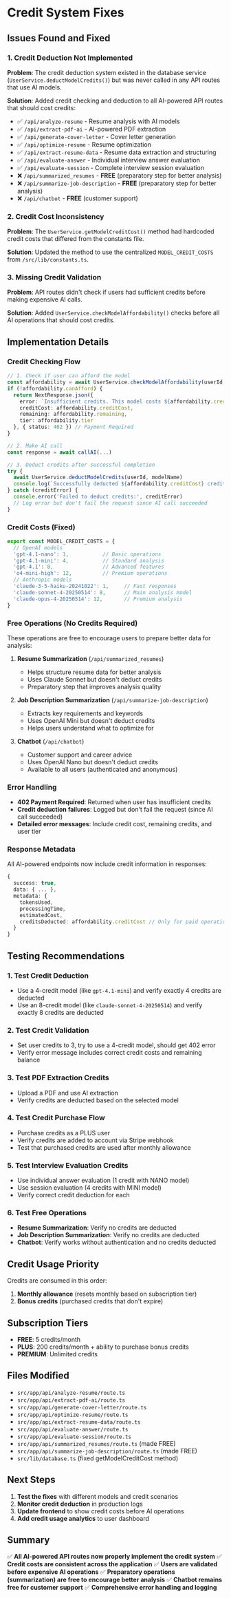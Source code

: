 # Credit System Fixes

## Issues Found and Fixed

### 1. **Credit Deduction Not Implemented**
**Problem**: The credit deduction system existed in the database service (`UserService.deductModelCredits()`) but was never called in any API routes that use AI models.

**Solution**: Added credit checking and deduction to all AI-powered API routes that should cost credits:

- ✅ `/api/analyze-resume` - Resume analysis with AI models
- ✅ `/api/extract-pdf-ai` - AI-powered PDF extraction  
- ✅ `/api/generate-cover-letter` - Cover letter generation
- ✅ `/api/optimize-resume` - Resume optimization
- ✅ `/api/extract-resume-data` - Resume data extraction and structuring
- ✅ `/api/evaluate-answer` - Individual interview answer evaluation
- ✅ `/api/evaluate-session` - Complete interview session evaluation
- ❌ `/api/summarized_resumes` - **FREE** (preparatory step for better analysis)
- ❌ `/api/summarize-job-description` - **FREE** (preparatory step for better analysis)
- ❌ `/api/chatbot` - **FREE** (customer support)

### 2. **Credit Cost Inconsistency**
**Problem**: The `UserService.getModelCreditCost()` method had hardcoded credit costs that differed from the constants file.

**Solution**: Updated the method to use the centralized `MODEL_CREDIT_COSTS` from `/src/lib/constants.ts`.

### 3. **Missing Credit Validation**
**Problem**: API routes didn't check if users had sufficient credits before making expensive AI calls.

**Solution**: Added `UserService.checkModelAffordability()` checks before all AI operations that should cost credits.

## Implementation Details

### Credit Checking Flow
```typescript
// 1. Check if user can afford the model
const affordability = await UserService.checkModelAffordability(userId, modelName)
if (!affordability.canAfford) {
  return NextResponse.json({
    error: `Insufficient credits. This model costs ${affordability.creditCost} credits, but you only have ${affordability.remaining} credits remaining.`,
    creditCost: affordability.creditCost,
    remaining: affordability.remaining,
    tier: affordability.tier
  }, { status: 402 }) // Payment Required
}

// 2. Make AI call
const response = await callAI(...)

// 3. Deduct credits after successful completion
try {
  await UserService.deductModelCredits(userId, modelName)
  console.log(`Successfully deducted ${affordability.creditCost} credits`)
} catch (creditError) {
  console.error('Failed to deduct credits:', creditError)
  // Log error but don't fail the request since AI call succeeded
}
```

### Credit Costs (Fixed)
```typescript
export const MODEL_CREDIT_COSTS = {
  // OpenAI models
  'gpt-4.1-nano': 1,           // Basic operations
  'gpt-4.1-mini': 4,           // Standard analysis  
  'gpt-4.1': 8,                // Advanced features
  'o4-mini-high': 12,          // Premium operations
  // Anthropic models
  'claude-3-5-haiku-20241022': 1,     // Fast responses
  'claude-sonnet-4-20250514': 8,      // Main analysis model
  'claude-opus-4-20250514': 12,       // Premium analysis
}
```

### Free Operations (No Credits Required)
These operations are free to encourage users to prepare better data for analysis:

1. **Resume Summarization** (`/api/summarized_resumes`)
   - Helps structure resume data for better analysis
   - Uses Claude Sonnet but doesn't deduct credits
   - Preparatory step that improves analysis quality

2. **Job Description Summarization** (`/api/summarize-job-description`)
   - Extracts key requirements and keywords
   - Uses OpenAI Mini but doesn't deduct credits
   - Helps users understand what to optimize for

3. **Chatbot** (`/api/chatbot`)
   - Customer support and career advice
   - Uses OpenAI Nano but doesn't deduct credits
   - Available to all users (authenticated and anonymous)

### Error Handling
- **402 Payment Required**: Returned when user has insufficient credits
- **Credit deduction failures**: Logged but don't fail the request (since AI call succeeded)
- **Detailed error messages**: Include credit cost, remaining credits, and user tier

### Response Metadata
All AI-powered endpoints now include credit information in responses:
```typescript
{
  success: true,
  data: { ... },
  metadata: {
    tokensUsed,
    processingTime,
    estimatedCost,
    creditsDeducted: affordability.creditCost // Only for paid operations
  }
}
```

## Testing Recommendations

### 1. **Test Credit Deduction**
- Use a 4-credit model (like `gpt-4.1-mini`) and verify exactly 4 credits are deducted
- Use an 8-credit model (like `claude-sonnet-4-20250514`) and verify exactly 8 credits are deducted

### 2. **Test Credit Validation**
- Set user credits to 3, try to use a 4-credit model, should get 402 error
- Verify error message includes correct credit costs and remaining balance

### 3. **Test PDF Extraction Credits**
- Upload a PDF and use AI extraction
- Verify credits are deducted based on the selected model

### 4. **Test Credit Purchase Flow**
- Purchase credits as a PLUS user
- Verify credits are added to account via Stripe webhook
- Test that purchased credits are used after monthly allowance

### 5. **Test Interview Evaluation Credits**
- Use individual answer evaluation (1 credit with NANO model)
- Use session evaluation (4 credits with MINI model)
- Verify correct credit deduction for each

### 6. **Test Free Operations**
- **Resume Summarization**: Verify no credits are deducted
- **Job Description Summarization**: Verify no credits are deducted  
- **Chatbot**: Verify works without authentication and no credits deducted

## Credit Usage Priority
Credits are consumed in this order:
1. **Monthly allowance** (resets monthly based on subscription tier)
2. **Bonus credits** (purchased credits that don't expire)

## Subscription Tiers
- **FREE**: 5 credits/month
- **PLUS**: 200 credits/month + ability to purchase bonus credits
- **PREMIUM**: Unlimited credits

## Files Modified
- `src/app/api/analyze-resume/route.ts`
- `src/app/api/extract-pdf-ai/route.ts`
- `src/app/api/generate-cover-letter/route.ts`
- `src/app/api/optimize-resume/route.ts`
- `src/app/api/extract-resume-data/route.ts`
- `src/app/api/evaluate-answer/route.ts`
- `src/app/api/evaluate-session/route.ts`
- `src/app/api/summarized_resumes/route.ts` (made FREE)
- `src/app/api/summarize-job-description/route.ts` (made FREE)
- `src/lib/database.ts` (fixed getModelCreditCost method)

## Next Steps
1. **Test the fixes** with different models and credit scenarios
2. **Monitor credit deduction** in production logs
3. **Update frontend** to show credit costs before AI operations
4. **Add credit usage analytics** to user dashboard 

## Summary
✅ **All AI-powered API routes now properly implement the credit system**
✅ **Credit costs are consistent across the application**
✅ **Users are validated before expensive AI operations**
✅ **Preparatory operations (summarization) are free to encourage better analysis**
✅ **Chatbot remains free for customer support**
✅ **Comprehensive error handling and logging** 